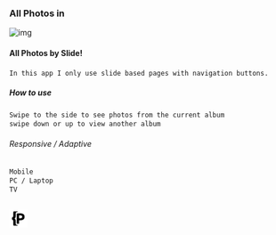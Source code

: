 ### All Photos in
![img](https://raw.githubusercontent.com/papchenko/10page/1ae53727e38d1903eab97238127f67111337619f/resources/10page-logo.svg)

#### All Photos by Slide!
```
In this app I only use slide based pages with navigation buttons. 
```

##### How to use
```
Swipe to the side to see photos from the current album
swipe down or up to view another album
```
###### Responsive / Adaptive
```
Mobile
PC / Laptop
TV
```

## 
[![N|](https://github.com/papchenko/papchenko.com/blob/main/resources/favicon/favicon-32x32.png?raw=true)](http://papchenko.com/)
